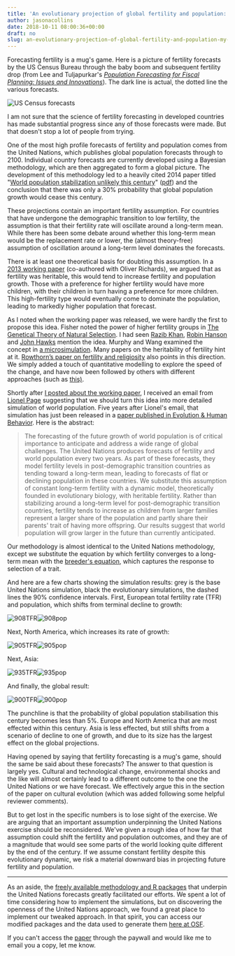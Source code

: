 ```yaml
---
title: 'An evolutionary projection of global fertility and population: My new paper (with Lionel Page) in Evolution & Human Behavior'
author: jasonacollins
date: 2018-10-11 08:00:36+00:00
draft: no
slug: an-evolutionary-projection-of-global-fertility-and-population-my-new-paper-with-lionel-page-in-evolution-human-behavior
---
```


Forecasting fertility is a mug's game. Here is a picture of fertility forecasts by the US Census Bureau through the baby boom and subsequent fertility drop (from Lee and Tuljapurkar's _[Population Forecasting for Fiscal Planning: Issues and Innovations](http://www.demog.berkeley.edu/~rlee/papers/leetulja2b.pdf)_). The dark line is actual, the dotted line the various forecasts.

![US Census forecasts](/img/2018-10-11-an-evolutionary-projection-of-global-fertility-and-population-my-new-paper-with-lionel-page-in-evolution-human-behavior/us-census-forecasts.jpg)

I am not sure that the science of fertility forecasting in developed countries has made substantial progress since any of those forecasts were made. But that doesn't stop a lot of people from trying.

One of the most high profile forecasts of fertility and population comes from the United Nations, which publishes global population forecasts through to 2100. Individual country forecasts are currently developed using a Bayesian methodology, which are then aggregated to form a global picture. The development of this methodology led to a heavily cited 2014 paper titled "[World population stabilization unlikely this century](http://doi.org/10.1126/science.1257469)" ([pdf](http://www.demographic-challenge.com/files/downloads/452fbf0a4300800ec6cc4af4315c11ca/science-1257469-full.pdf)) and the conclusion that there was only a 30% probability that global population growth would cease this century.

These projections contain an important fertility assumption. For countries that have undergone the demographic transition to low fertility, the assumption is that their fertility rate will oscillate around a long-term mean. While there has been some debate around whether this long-term mean would be the replacement rate or lower, the (almost theory-free) assumption of oscillation around a long-term level dominates the forecasts.

There is at least one theoretical basis for doubting this assumption. In a [2013 working paper](https://papers.ssrn.com/sol3/papers.cfm?abstract_id=2208886) (co-authored with Oliver Richards), we argued that as fertility was heritable, this would tend to increase fertility and population growth. Those with a preference for higher fertility would have more children, with their children in turn having a preference for more children. This high-fertility type would eventually come to dominate the population, leading to markedly higher population that forecast.

As I noted when the working paper was released, we were hardly the first to propose this idea. Fisher noted the power of higher fertility groups in [The Genetical Theory of Natural Selection](https://en.wikipedia.org/wiki/The_Genetical_Theory_of_Natural_Selection). I had seen [Razib Khan](http://blogs.discovermagazine.com/gnxp/2011/01/the-inevitable-rise-of-amish-machines/#.UQjwAUp4b_Q), [Robin Hanson](http://www.overcomingbias.com/2009/09/future-fertility.html) and [John Hawks](http://johnhawks.net/weblog/reviews/demography/population-size-shrinking-future-2013.html) mention the idea. Murphy and Wang examined the concept in [a microsimulation](http://link.springer.com/chapter/10.1007%2F978-1-4615-1137-3_11). Many papers on the heritability of fertility hint at it. [Rowthorn’s paper on fertility and religiosity](https://jasoncollins.blog/heritability-of-religion-and-fertility/) also points in this direction. We simply added a touch of quantitative modelling to explore the speed of the change, and have now been followed by others with different approaches (such as [this)](http://doi.org/10.1098/rspb.2013.2561).

Shortly after [I posted about the working paper](https://jasoncollins.blog/fertility-is-going-to-go-up/), I received an email from [Lionel Page](https://twitter.com/page_eco) suggesting that we should turn this idea into more detailed simulation of world population. Five years after Lionel's email, that simulation has just been released in a [paper published in Evolution & Human Behavior](https://doi.org/10.1016/j.evolhumbehav.2018.09.001). Here is the abstract:

>The forecasting of the future growth of world population is of critical importance to anticipate and address a wide range of global challenges. The United Nations produces forecasts of fertility and world population every two years. As part of these forecasts, they model fertility levels in post-demographic transition countries as tending toward a long-term mean, leading to forecasts of flat or declining population in these countries. We substitute this assumption of constant long-term fertility with a dynamic model, theoretically founded in evolutionary biology, with heritable fertility. Rather than stabilizing around a long-term level for post-demographic transition countries, fertility tends to increase as children from larger families represent a larger share of the population and partly share their parents' trait of having more offspring. Our results suggest that world population will grow larger in the future than currently anticipated.

Our methodology is almost identical to the United Nations methodology, except we substitute the equation by which fertility converges to a long-term mean with the [breeder's equation](https://en.wikipedia.org/wiki/Heritability#Response_to_selection), which captures the response to selection of a trait.

And here are a few charts showing the simulation results: grey is the base United Nations simulation, black the evolutionary simulations, the dashed lines the 90% confidence intervals. First, European total fertility rate (TFR) and population, which shifts from terminal decline to growth:

![908TFR](/img/2018-10-11-an-evolutionary-projection-of-global-fertility-and-population-my-new-paper-with-lionel-page-in-evolution-human-behavior/908tfr.jpg?w=1024)![908pop](/img/2018-10-11-an-evolutionary-projection-of-global-fertility-and-population-my-new-paper-with-lionel-page-in-evolution-human-behavior/908pop.jpg?w=1024)

Next, North America, which increases its rate of growth:

![905TFR](/img/2018-10-11-an-evolutionary-projection-of-global-fertility-and-population-my-new-paper-with-lionel-page-in-evolution-human-behavior/905tfr.jpg?w=1024)![905pop](/img/2018-10-11-an-evolutionary-projection-of-global-fertility-and-population-my-new-paper-with-lionel-page-in-evolution-human-behavior/905pop.jpg?w=1024)

Next, Asia:

![935TFR](/img/2018-10-11-an-evolutionary-projection-of-global-fertility-and-population-my-new-paper-with-lionel-page-in-evolution-human-behavior/935tfr.jpg?w=1024)![935pop](/img/2018-10-11-an-evolutionary-projection-of-global-fertility-and-population-my-new-paper-with-lionel-page-in-evolution-human-behavior/935pop.jpg?w=1024)

And finally, the global result:

![900TFR](/img/2018-10-11-an-evolutionary-projection-of-global-fertility-and-population-my-new-paper-with-lionel-page-in-evolution-human-behavior/900tfr.jpg?w=1024)![900pop](/img/2018-10-11-an-evolutionary-projection-of-global-fertility-and-population-my-new-paper-with-lionel-page-in-evolution-human-behavior/900pop.jpg?w=1024)

The punchline is that the probability of global population stabilisation this century becomes less than 5%. Europe and North America that are most effected within this century. Asia is less effected, but still shifts from a scenario of decline to one of growth, and due to its size has the largest effect on the global projections.

Having opened by saying that fertility forecasting is a mug's game, should the same be said about these forecasts? The answer to that question is largely yes. Cultural and technological change, environmental shocks and the like will almost certainly lead to a different outcome to the one the United Nations or we have forecast. We effectively argue this in the section of the paper on cultural evolution (which was added following some helpful reviewer comments).

But to get lost in the specific numbers is to lose sight of the exercise. We are arguing that an important assumption underpinning the United Nations exercise should be reconsidered. We've given a rough idea of how far that assumption could shift the fertility and population outcomes, and they are of a magnitude that would see some parts of the world looking quite different by the end of the century. If we assume constant fertility despite this evolutionary dynamic, we risk a material downward bias in projecting future fertility and population.

---

As an aside, the [freely available methodology and R packages](https://bayespop.csss.washington.edu/) that underpin the United Nations forecasts greatly facilitated our efforts. We spent a lot of time considering how to implement the simulations, but on discovering the openness of the United Nations approach, we found a great place to implement our tweaked approach. In that spirit, you can access our modified packages and the data used to generate them [here at OSF](https://osf.io/4r3kh/).

If you can't access the [paper](https://doi.org/10.1016/j.evolhumbehav.2018.09.001) through the paywall and would like me to email you a copy, let me know.
